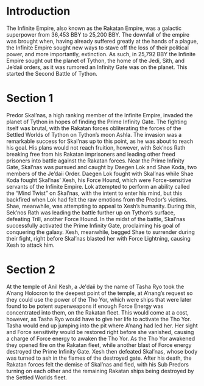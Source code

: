 # Introduction

The Infinite Empire, also known as the Rakatan Empire, was a galactic superpower from 36,453 BBY to 25,200 BBY.
The downfall of the empire was brought when, having already suffered greatly at the hands of a plague, the Infinite Empire sought new ways to stave off the loss of their political power, and more importantly, extinction.
As such, in 25,792 BBY the Infinite Empire sought out the planet of Tython, the home of the Jedi, Sith, and Je’daii orders, as it was rumored an Infinity Gate was on the planet.
This started the Second Battle of Tython.

# Section 1

Predor Skal’nas, a high ranking member of the Infinite Empire, invaded the planet of Tython in hopes of finding the Prime Infinity Gate.
The fighting itself was brutal, with the Rakatan forces obliterating the forces of the Settled Worlds of Tython on Tython’s moon Ashla.
The invasion was a remarkable success for Skal’nas up to this point, as he was about to reach his goal.
His plans would not reach fruition, however, with Sek’nos Rath breaking free from his Rakatan imprisoners and leading other freed prisoners into battle against the Rakatan forces.
Near the Prime Infinity Gate, Skal’nas was pursued and caught by Daegen Lok and Shae Koda, two members of the Je’daii Order.
Daegen Lok fought with Skal’nas while Shae Koda fought Skal’nas’ Xesh, his Force Hound, which were Force-sensitive servants of the Infinite Empire.
Lok attempted to perform an ability called the “Mind Twist” on Skal’nas, with the intent to enter his mind, but this backfired when Lok had felt the raw emotions from the Predor’s victims.
Shae, meanwhile, was attempting to appeal to Xesh’s humanity.
During this, Sek’nos Rath was leading the battle further up on Tython’s surface, defeating Trill, another Force Hound.
In the midst of the battle,  Skal’nas successfully activated the Prime Infinity Gate, proclaiming his goal of conquering the galaxy.
Xesh, meanwhile, begged Shae to surrender during their fight, right before Skal’nas blasted her with Force Lightning, causing Xesh to attack him.

# Section 2

At the temple of Anil Kesh, a Je'daii by the name of Tasha Ryo took the A’nang Holocron to the deepest point of the temple, at A’nang’s request so they could use the power of the Tho Yor, which were ships that were later found to be potent superweapons if enough Force Energy was concentrated into them, on the Rakatan fleet.
This would come at a cost, however, as Tasha Ryo would have to give her life to activate the Tho Yor.
Tasha would end up jumping into the pit where A’nang had led her.
Her sight and Force sensitivity would be restored right before she vanished, causing a charge of Force energy to awaken the Tho Yor.
As the Tho Yor awakened they opened fire on the Rakatan fleet, while another blast of Force energy destroyed the Prime Infinity Gate.
Xesh then defeated Skal’nas, whose body was turned to ash in the flames of the destroyed gate.
After his death, the Rakatan forces felt the demise of Skal’nas and fled, with his Sub Predors turning on each other and the remaining Rakatan ships being destroyed by the Settled Worlds fleet.
